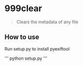 # 999clear

> Clears the metadata of any file

## How to use

Run setup.py to install pyexiftool

'''
python setup.py
'''
